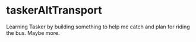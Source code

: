 taskerAltTransport
==================

Learning Tasker by building something to help me catch and plan for riding the bus. Maybe more.

